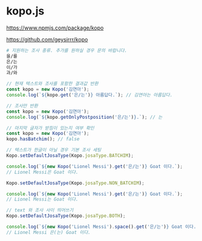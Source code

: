 # kopo.js

https://www.npmjs.com/package/kopo

https://github.com/geysirrr/kopo

```bash
# 지원하는 조사 종류. 추가를 원하실 경우 문의 바랍니다.
을/를
은/는
이/가
과/와
```

```javascript
// 현재 텍스트와 조사를 포함한 결과값 반환
const kopo = new Kopo('김연아');
console.log(`${kopo.get('은/는')} 아름답다.`); // 김연아는 아름답다.
```

```javascript
// 조사만 반환
const kopo = new Kopo('김연아');
console.log(`${kopo.getOnlyPostposition('은/는')}.`); // 는
```

```javascript
// 마지막 글자가 받침이 있는지 여부 확인
const kopo = new Kopo('김연아');
kopo.hasBatchim(); // false
```

```javascript
// 텍스트가 한글이 아닐 경우 기본 조사 세팅
Kopo.setDefaultJosaType(Kopo.josaType.BATCHIM);

console.log(`${new Kopo('Lionel Messi').get('은/는')} Goat 이다.`);
// Lionel Messi은 Goat 이다.

Kopo.setDefaultJosaType(Kopo.josaType.NON_BATCHIM);

console.log(`${new Kopo('Lionel Messi').get('은/는')} Goat 이다.`);
// Lionel Messi는 Goat 이다.
```

```javascript
// text 와 조사 사이 띄어쓰기
Kopo.setDefaultJosaType(Kopo.josaType.BOTH);

console.log(`${new Kopo('Lionel Messi').space().get('은/는')} Goat 이다.`);
// Lionel Messi 은(는) Goat 이다.
```
